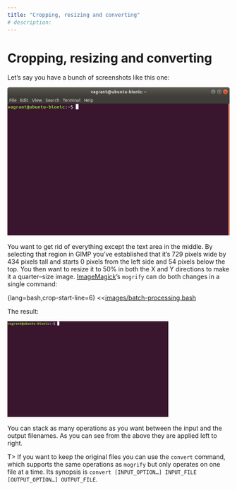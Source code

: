 ```yaml
---
title: "Cropping, resizing and converting"
# description:
---
```


# Cropping, resizing and converting


Let’s say you have a bunch of screenshots like this one:

![Terminal window with decorations](./public/images/images/terminal-window.png)

You want to get rid of everything except the text area in the middle. By selecting that region in GIMP you’ve established that it’s 729 pixels wide by 434 pixels tall and starts 0 pixels from the left side and 54 pixels below the top. You then want to resize it to 50% in both the X and Y directions to make it a quarter–size image. [ImageMagick](https://imagemagick.org/)’s `mogrify` can do both changes in a single command:

{lang=bash,crop-start-line=6}
<<[images/batch-processing.bash](./protected/code/src/images/batch-processing.bash)

The result:

![Terminal window without decorations](./public/images/images/terminal-window-processed.png)

You can stack as many operations as you want between the input and the output filenames. As you can see from the above they are applied left to right.

T> If you want to keep the original files you can use the `convert` command, which supports the same operations as `mogrify` but only operates on one file at a time. Its synopsis is `convert [INPUT_OPTION…] INPUT_FILE [OUTPUT_OPTION…] OUTPUT_FILE`.
